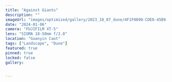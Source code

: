 ```yaml
---
title: "Against Giants"
description: ""
imageUrl: "images/optimized/gallery/2023_10_07_dune/4F1F0890-CDE0-45B9-A935-205B7496D539-19416-000010A5E5C7F07E Edited.webp" 
date: "2024-01-06"
camera: "FUJIFILM XT-5"
lens: "SIGMA 18-50mm f/2.8"
location: "Guanyin Caot"
tags: ["Landscape", "Dune"]
featured: true
pinned: true
locked: false
gallery:


---
```


<!-- ## About This Collection

This collection explores the geometric patterns, lines, and shapes found in modern urban architecture. Through careful framing and composition, I aim to highlight the mathematical precision and artistic elements present in structures we often pass by without notice.

## The Story Behind the Photos

Walking through cities with a camera forces you to look up, down, and around in ways that daily commuters rarely do. These photographs were taken over a period of six months across several major metropolitan areas. Each image represents a moment where the built environment revealed its underlying design principles.

## Technical Details

All images were shot with a Sony A7III camera paired with a 24-70mm f/2.8 GM lens. I primarily used apertures between f/8 and f/11 to maintain sharpness across the frame, often employing a tripod for the lowest ISO possible. Post-processing was minimal, focusing on contrast adjustment and perspective correction to emphasize the geometric elements.

## Location Notes

The photographs span several locations including New York, Chicago, and San Francisco. Each city offers its own architectural character - from New York's mixture of historic and ultra-modern, to Chicago's pioneering skyscrapers, to San Francisco's unique blend of styles influenced by its geography.

![Looking up at a glass skyscraper](/images/optimized/gallery/test1/amanda-marie-xgn822lnt4Q-unsplash.webp) -->